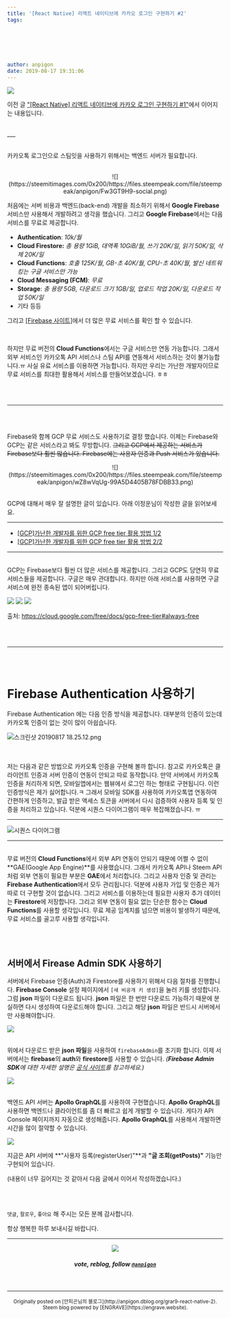 ```yaml
---
title: '[React Native] 리액트 네이티브에 카카오 로그인 구현하기 #2'
tags:
  
  
  
  
  
  
author: anpigon
date: 2019-08-17 19:31:06
---
```


![](https://files.steempeak.com/file/steempeak/anpigon/zRw9wME7-E1848CE185A6E18486E185A9E186A820E1848EE185AEE18480E185A1.png)

이전 글 ["[React Native] 리액트 네이티브에 카카오 로그인 구현하기 #1"](/zzan/@anpigon/6np73q-react-native)에서 이어지는 내용입니다.

<br>
___

<br>카카오톡 로그인으로 스팀잇을 사용하기 위해서는 백엔드 서버가 필요합니다. 

<br>

<center>![](https://steemitimages.com/0x200/https://files.steempeak.com/file/steempeak/anpigon/Fw3GT9H9-social.png)</center>

처음에는 서버 비용과 백엔드(back-end) 개발을 최소하기 위해서 **Google Firebase** 서비스만 사용해서 개발하려고 생각을 했습니다. 그리고 **Google Firebase**에서는 다음 서비스를 무료로 제공합니다. 

* **Authentication**: *10k/월*
* **Cloud Firestore:** *총 용량 1GiB, 대역폭 10GiB/월, 쓰기 20K/일, 읽기 50K/일, 삭제 20K/일*
* **Cloud Functions**: *호출 125K/월, GB-초 40K/월, CPU-초 40K/월, 발신 네트워킹는 구글 서비스만 가능*
* **Cloud Messaging (FCM)**: *무료*
* **Storage**: *총 용량 5GB, 다운로드 크기 1GB/일, 업로드 작업 20K/일, 다운로드 작업 50K/일*
* 기타 등등

그리고 [\[Firebase 사이트\]](https://firebase.google.com/pricing/)에서 더 많은 무료 서비스를 확인 할 수 있습니다.

<br>

하지만  무료 버전의 **Cloud Functions**에서는 구글 서비스만 연동 가능합니다. 그래서 외부 서비스인 카카오톡 API 서비스나 스팀 API를 연동해서 서비스하는 것이 불가능합니다.ㅠ 사실 유료 서비스를 이용하면 가능합니다. 하지만 우리는 가난한 개발자이므로 무료 서비스를 최대한 활용해서 서비스를 만들어보겠습니다. ㅎㅎ

<br>
<br>

***

<br>
<br>

Firebase와 함께 GCP 무료 서비스도 사용하기로 결정 했습니다. 이제는 Firebase와  GCP는 같은 서비스라고 봐도 무방합니다.  ~~그리고 GCP에서 제공하는 서비스가 Firebase보다 훨씬 많습니다. Firebase에는 사용자 인증과 Push 서비스가 있습니다.~~

<center>![](https://steemitimages.com/0x200/https://files.steempeak.com/file/steempeak/anpigon/wZ8wVqUg-99A5D4405B78FDBB33.png)</center>
<br>

GCP에 대해서 매우 잘 설명한 글이 있습니다. 아래 이정운님이 작성한 글을 읽어보세요.
***
* [\[GCP\]가난한 개발자를 위한 GCP free tier 활용 방법 1/2](https://medium.com/@jwlee98/gcp-%EA%B0%80%EB%82%9C%ED%95%9C-%EA%B0%9C%EB%B0%9C%EC%9E%90%EB%A5%BC-%EC%9C%84%ED%95%9C-gcp-free-tier-%ED%99%9C%EC%9A%A9-%EB%B0%A9%EB%B2%95-1-2-3022348e1103)
* [[GCP]가난한 개발자를 위한 GCP free tier 활용 방법 2/2](https://medium.com/@jwlee98/gcp-%EA%B0%80%EB%82%9C%ED%95%9C-%EA%B0%9C%EB%B0%9C%EC%9E%90%EB%A5%BC-%EC%9C%84%ED%95%9C-gcp-free-tier-%ED%99%9C%EC%9A%A9-%EB%B0%A9%EB%B2%95-2-2-50bdc290ea0d)
***

<br>GCP는 Firebase보다 훨씬 더 많은 서비스를 제공합니다. 그리고 GCP도 당연히 무료 서비스들을 제공합니다. 구글은 매우 관대합니다. 하지만 아래 서비스를 사용하면 구글 서비스에 완전 종속된 앱이 되어버립니다.

![](https://files.steempeak.com/file/steempeak/anpigon/SfgFlKcG-E18489E185B3E1848FE185B3E18485E185B5E186ABE18489E185A3E186BA202019-08-172017.45.07.png)
![](https://files.steempeak.com/file/steempeak/anpigon/RRowUaxF-E18489E185B3E1848FE185B3E18485E185B5E186ABE18489E185A3E186BA202019-08-172017.48.04.png)
![](https://files.steempeak.com/file/steempeak/anpigon/4d3wY7xx-E18489E185B3E1848FE185B3E18485E185B5E186ABE18489E185A3E186BA202019-08-172017.46.28.png)

출처: https://cloud.google.com/free/docs/gcp-free-tier#always-free

<br><br>

***

<br><br>

# Firebase Authentication 사용하기

Firebase Authentication 에는 다음 인증 방식을 제공합니다. 대부분의 인증이 있는데 카카오톡 인증이 없는 것이 많이 아쉽습니다.

![스크린샷 20190817 18.25.12.png](https://files.steempeak.com/file/steempeak/anpigon/HnaNqIiq-E18489E185B3E1848FE185B3E18485E185B5E186ABE18489E185A3E186BA202019-08-172018.25.12.png)

<br><br>저는 다음과 같은 방법으로 카카오톡 인증을 구현해 볼까 합니다. 참고로 카카오톡은 클라이언트 인증과 서버 인증이 연동이 안되고 따로 동작합니다. 만약 서버에서 카카오톡 인증을 처리하게 되면, 모바일앱에서는 웹뷰에서 로그인 하는 형태로 구현됩니다. 이런 인증방식은 제가 싫어합니다.ㅋ 그래서 모바일 SDK를 사용하여 카카오톡앱 연동하여 간편하게 인증하고, 발급 받은 액세스 토큰을 서버에서 다시 검증하여 사용자 등록 및 인증을 처리하고 있습니다. 덕분에 시퀀스 다이어그램이 매우 복잡해졌습니다. ㅠ

___
![시퀀스 다이어그램](https://files.steempeak.com/file/steempeak/anpigon/p1oHZKBo-KakaoTalk20Login.png)
___

<br>무료 버전의 **Cloud Functions**에서 외부 API 연동이 안되기 때문에 어쩔 수 없이 **GAE(Google App Engine)**를 사용했습니다. 그래서 카카오톡 API나 Steem API 처럼 외부 연동이 필요한 부분은 **GAE**에서 처리합니다. 그리고 사용자 인증 및 관리는 **Firebase Authentication**에서 모두 관리됩니다. 덕분에 사용자 가입 및 인증은 제가 따로 더 구현할 것이 없습니다. 그리고 서비스를 이용하는데 필요한 사용자 추가 데이터는 **Firestore**에 저장합니다. 그리고 외부 연동이 필요 없는 단순한 함수는 **Cloud Functions**를 사용할 생각입니다. 무료 제공 임계치를 넘으면 비용이 발생하기 때문에, 무료 서비스를 골고루 사용할 생각입니다. 

<br>
<br>

## 서버에서 Firease Admin SDK 사용하기

서버에서 Firebase 인증(Auth)과 Firestore를 사용하기 위해서 다음 절차를 진행합니다. **Firebase Console** 설정 페이지에서 `[새 비공개 키 생성]`을 눌러 키를 생성합니다. 그럼 **json** 파일이 다운로드 됩니다. **json** 파일은 한 번만 다운로드 가능하기 때문에 분실하면 다시 생성하여 다운로드해야 합니다. 그리고 해당 **json** 파일은 반드시 서버에서만 사용해야합니다.

![](https://files.steempeak.com/file/steempeak/anpigon/45mVqBMg-E18489E185B3E1848FE185B3E18485E185B5E186ABE18489E185A3E186BA202019-08-172018.53.50.png)

<br>위에서 다운로드 받은 **json 파일**을 사용하여 `firebaseAdmin`를 초기화 합니다. 이제 서버에서는 **firebase**의 **auth**와 **firestore**를 사용할 수 있습니다. *(**Firebase Admin SDK**에 대한 자세한 설명은 [공식 사이트](https://firebase.google.com/docs/admin/setup?authuser=0)를 참고하세요.)*

![](https://files.steempeak.com/file/steempeak/anpigon/Kyd2OPsa-code.png)



<br>백엔드 API 서버는 **Apollo GraphQL**를 사용하여 구현했습니다. **Apollo GraphQL**를 사용하면 백엔드나 클라이언트를 좀 더 빠르고 쉽게 개발할 수 있습니다. 게다가 API Console 페이지까지 자동으로 생성해줍니다. **Apollo GraphQL**를 사용해서 개발하면 시간을 많이 절약할 수 있습니다.

![](https://files.steempeak.com/file/steempeak/anpigon/bJOVKhw6-E18489E185B3E1848FE185B3E18485E185B5E186ABE18489E185A3E186BA202019-08-172019.03.39.png)

지금은 API 서버에 **"사용자 등록(registerUser)"**과 **"글 조회(getPosts)"** 기능만 구현되어 있습니다. 

(내용이 너무 길어지는 것 같아서 다음 글에서 이어서 작성하겠습니다.)

<br>
<br>

 `댓글`, `팔로우`, `좋아요` 해 주시는 모든 분께 감사합니다.

항상 행복한 하루 보내시길 바랍니다.

***

<center><img src='https://steemitimages.com/400x0/https://cdn.steemitimages.com/DQmQmWhMN6zNrLmKJRKhvSScEgWZmpb8zCeE2Gray1krbv6/BC054B6E-6F73-46D0-88E4-C88EB8167037.jpeg'><h5>vote, reblog, follow <code><a href='/@anpigon'>@anpigon</a></code></h5></center>

<br>


***
<center><sup>Originally posted on [안피곤님의 블로그](http://anpigon.dblog.org/grar9-react-native-2). Steem blog powered by [ENGRAVE](https://engrave.website).</sup></center>